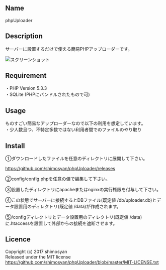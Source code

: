 ## Name
phpUploader

## Description
サーバーに設置するだけで使える簡易PHPアップローダーです。

![スクリーンショット](https://cloud.githubusercontent.com/assets/26715606/25690448/622ac98c-30cc-11e7-8ff7-044f34d225d4.png)

## Requirement
・PHP Version 5.3.3  
・SQLite (PHPにバンドルされたもので可)

## Usage
ものすごい簡易なアップローダーなので以下の利用を想定しています。  
・少人数且つ、不特定多数ではない利用者間でのファイルのやり取り

## Install
①ダウンロードしたファイルを任意のディレクトリに展開して下さい。

<https://github.com/shimosyan/phpUploader/releases>

②config/config.phpを任意の値で編集して下さい。

③設置したディレクトリにapacheまたはnginxの実行権限を付与して下さい。

④この状態でサーバーに接続するとDBファイル(既定値 /db/uploader.db)とデータ設置用のディレクトリ(既定値 /data)が作成されます。

⑤/configディレクトリとデータ設置用のディレクトリ(既定値 /data)に.htaccessを設置して外部からの接続を遮断させます。

## Licence
Copyright (c) 2017 shimosyan  
Released under the MIT license  
https://github.com/shimosyan/phpUploader/blob/master/MIT-LICENSE.txt